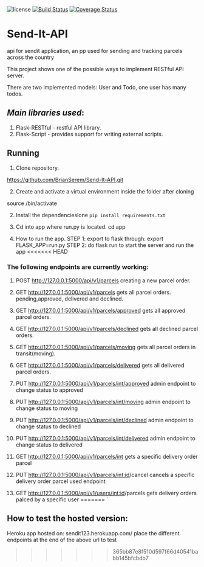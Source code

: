 ![license](https://img.shields.io/github/license/mashape/apistatus.svg)
[![Build Status](https://travis-ci.com/BrianSerem/Send-It-API.svg?branch=ft-addition-of-cancel-order-endpoint-161920869)](https://travis-ci.com/BrianSerem/Send-It-API)
[![Coverage Status](https://coveralls.io/repos/github/BrianSerem/Send-It-API/badge.svg?branch=ft-addition-of-cancel-order-endpoint-161920869)](https://coveralls.io/github/BrianSerem/Send-It-API?branch=ft-addition-of-cancel-order-endpoint-161920869)


# Send-It-API
api for sendit application, an pp used for sending and tracking parcels across the country

This project shows one of the possible ways to implement RESTful API server.

There are two implemented models: User and Todo, one user has many todos.

## _Main libraries used_:

1. Flask-RESTful - restful API library.
2. Flask-Script - provides support for writing external scripts.



## Running 

1. Clone repository.

https://github.com/BrianSerem/Send-It-API.git

2. Create and activate a virtual environment inside the folder after cloning

source  <environmentname>/bin/activate

2. Install the dependencieslone 
	`pip install requirements.txt`
 
3. Cd into app where run.py is located.
cd app
  

4. How to run the app.
STEP 1: export to flask through: export FLASK_APP=run.py 
STEP 2: do flask run to start the server and run the app
<<<<<<< HEAD
	
### The following endpoints are currently working:
1. POST http://127.0.0.1:5000/api/v1/parcels
 creating a new parcel order. 

2. GET http://127.0.0.1:5000/api/v1/parcels
 gets all parcel orders. pending,approved, delivered and declined.

3. GET http://127.0.0.1:5000/api/v1/parcels/approved
 gets all approved parcel orders.

4. GET http://127.0.0.1:5000/api/v1/parcels/declined
 gets all declined parcel orders.

5. GET http://127.0.0.1:5000/api/v1/parcels/moving
 gets all  parcel orders in transit(moving).

6. GET http://127.0.0.1:5000/api/v1/parcels/delivered
 gets all delivered parcel orders.

7. PUT http://127.0.0.1:5000/api/v1/parcels/int/approved
 admin endpoint to change status to approved

8. PUT http://127.0.0.1:5000/api/v1/parcels/int/moving
 admin endpoint to change status to moving

9. PUT http://127.0.0.1:5000/api/v1/parcels/int/declined
 admin endpoint to change status to declined

10. PUT http://127.0.0.1:5000/api/v1/parcels/int/delivered
 admin endpoint to change status to delivered

11. GET http://127.0.0.1:5000/api/v1/parcels/int
  gets a specific delivery order parcel


12. PUT  http://127.0.0.1:5000/api/v1/parcels/<int:id>/cancel
  cancels  a specific delivery order parcel
  used endpoint

13. GET http://127.0.0.1:5000/api/v1/users/<int:id>/parcels
  gets delivery orders palced by a specific user
=======
	`
## How to test the hosted version:
Heroku app hosted on: sendit123.herokuapp.com/
place the different endpoints at the end of the above url to test
>>>>>>> 365bb87e8f510d597f66d40541babb145bfcbdb7
